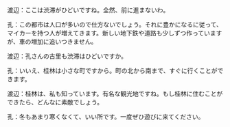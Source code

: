 ﻿渡辺：ここは渋滞がひどいですね。全然、前に進まないわ。

孔：この都市は人口が多いので仕方ないでしょう。それに豊かになるに従って、マイカーを持つ人が増えてきます。新しい地下鉄や道路も少しずつ作っていますが、車の増加に追いつきません。

渡辺：孔さんの古里も渋滞はひどいですか。

孔：いいえ、桂林は小さな町ですから。町の北から南まで、すぐに行くことができます。

渡辺：桂林は、私も知っています。有名な観光地ですね。もし桂林に住むことができたら、どんなに素敵でしょう。

孔：冬もあまり寒くなくて、いい所です。一度ぜひ遊びに来てください。

